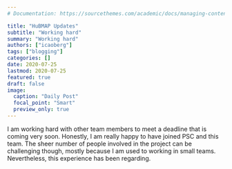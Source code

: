 ```yaml
---
# Documentation: https://sourcethemes.com/academic/docs/managing-content/

title: "HuBMAP Updates"
subtitle: "Working hard"
summary: "Working hard"
authors: ["icaoberg"]
tags: ["blogging"]
categories: []
date: 2020-07-25
lastmod: 2020-07-25
featured: true
draft: false
image:
  caption: "Daily Post"
  focal_point: "Smart"
  preview_only: true
---
```


I am working hard with other team members to meet a deadline that is coming very soon. Honestly, I am really happy to have joined PSC and this team. The sheer number of people involved in the project can be challenging though, mostly because I am used to working in small teams. Nevertheless, this experience has been regarding.
